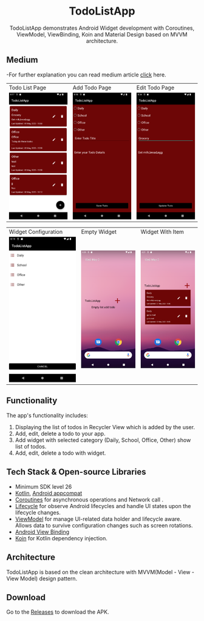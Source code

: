 <h1 align="center">TodoListApp</h1>

<p align="center">  
 TodoListApp demonstrates Android Widget development with Coroutines, ViewModel, ViewBinding, Koin and Material Design based on MVVM architecture.</p>
 
## Medium
-For further explanation you can read medium article [click](https://medium.com/@esracangungor/this-article-covers-a-complete-tutorial-about-how-to-make-an-application-with-android-widgets-a34cb00a1093) here.

<table>
  <tr>
    <td>Todo List Page</td>
     <td>Add Todo Page</td>
     <td>Edit Todo Page</td>
  </tr>
  <tr>
    <td><img src="/previews/todolist.png" ></td>
    <td><img src="/previews/addtodoscreen.png" ></td>
    <td><img src="/previews/edittodoscreen.png" ></td> 
  </tr>
  </table>
<table>

  <tr>
      <td>Widget Configuration</td>
     <td>Empty Widget </td>
     <td>Widget With Item</td>
  </tr>
 
  <tr>
    <td><img src="/previews/widgetconfiguration.png" ></td>
    <td><img src="/previews/emptywidget.png" ></td>
    <td><img src="/previews/widgetwithitem.png" ></td>
  </tr>
 </table>
 
## Functionality
The app's functionality includes:
1. Displaying the list of todos in Recycler View which is added by the user. 
2. Add, edit, delete a todo to your app. 
3. Add widget with selected category (Daily, School, Office, Other) show list of todos.
4. Add, edit, delete a todo with widget.

## Tech Stack & Open-source Libraries
- Minimum SDK level 26
- [Kotlin](https://kotlinlang.org/), [Android appcompat](https://developer.android.com/jetpack/androidx/releases/appcompat)
- [Coroutines](https://github.com/Kotlin/kotlinx.coroutines) for asynchronous operations and Network call .
- [Lifecycle](https://developer.android.com/jetpack/androidx/releases/lifecycle) for observe Android lifecycles and handle UI states upon the lifecycle changes.
- [ViewModel](https://developer.android.com/topic/libraries/architecture/viewmodel) for manage UI-related data holder and lifecycle aware. Allows data to survive configuration changes such as screen rotations.
- [Android View Binding](https://developer.android.com/topic/libraries/view-binding)
- [Koin](https://insert-koin.io/) for Kotlin dependency injection.

## Architecture
TodoListApp is based on the clean architecture with MVVM(Model - View - View Model) design pattern.

## Download
Go to the [Releases](https://github.com/EsracanGungor/TodoListApp/releases) to download the APK.
